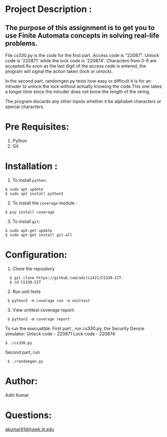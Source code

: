 # Project Description :

## The purpose of this assignment is to get you to use Finite Automata concepts in solving real-life problems.

  File cs330.py is the code for the first part. Access code is "22087". Unlock code is '220871' while the lock code is '220874'. Characters from 0-9 are accepted.As soon as the last digit of the access code is entered, the program will signal the action taken (lock or unlock).

In the second part, randomgen.py tests how easy or difficult it is for an intruder to unlock the lock without actually knowing the code.This one takes a longer time since the intruder does not know the length of the string.

The program discards any other inputs whether it be alphabet characters or special characters.

# Pre Requisites: 
1. Python
2. Git

# Installation :
1. To install `python`:
```
$ sudo apt update
$ sudo apt install python3
```

2. To install the `coverage` module :
```
$ pip install coverage
```

3. To install `git`:
```
$ sudo apt-get update
$ sudo apt-get install git-all
```

# Configuration: 
1. Clone the repository
```
  $ git clone https://github.com/aditi1421/CS330-IIT-
  $ cd CS330-IIT
```
2. Run unit tests 
```
 $ python3 -m coverage run -m unittest
```
3. View unittest coverage report:
```
 $ python3 -m coverage report
```
To run the execuatble: 
First part , run cs330.py, the Security Device simulator:
Unlock code - 220871
Lock code - 220874
```
$ ./cs330.py
```
Second part, run 
```
 $ ./randomgen.py
```
# Author:
Aditi Kumar 

# Questions:
akumar91@hawk.iit.edu

